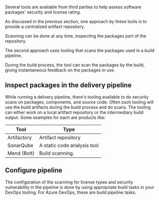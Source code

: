 Several tools are available from third parties to help assess software packages' security and license rating.

As discussed in the previous section, one approach by these tools is to provide a centralized artifact repository.

Scanning can be done at any time, inspecting the packages part of the repository.

The second approach uses tooling that scans the packages used in a build pipeline.

During the build process, the tool can scan the packages by the build, giving instantaneous feedback on the packages in use.

## Inspect packages in the delivery pipeline

While running a delivery pipeline, there's tooling available to do security scans on packages, components, and source code. Often such tooling will use the build artifacts during the build process and do scans. The tooling can either work on a local artifact repository or the intermediary build output. Some examples for each are products like:

| **Tool**    | **Type**                    |
| ----------- | --------------------------- |
| Artifactory | Artifact repository         |
| SonarQube   | A static code analysis tool |
| Mend (Bolt) | Build scanning.             |

## Configure pipeline

The configuration of the scanning for license types and security vulnerability in the pipeline is done by using appropriate build tasks in your DevOps tooling. For Azure DevOps, these are build pipeline tasks.
